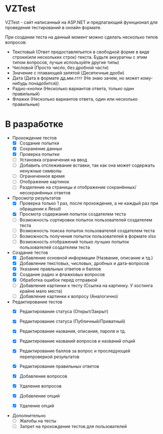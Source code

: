 
# VZTest

VZTest - сайт написанный на ASP.NET и предлагающий фукнционал для проведения тестирований в онлайн формате.

При создании теста на данный момент можно сделать несколько типов вопросов:

- Текстовый (Ответ предоставлятьется в свободной форме в виде строки(или нескольких строк) текста. Будьте аккуратны с этим типом вопросов, лучше используйте другие типы)
- Числовой (Просто число, без дробной части)
- Значение с плавающей запятой (Десятичные дроби)
- Дата (Дата в формате дд.мм.гггг (Не знаю зачем, но может кому-нибудь понадобится))
- Радио-кнопки (Несколько вариантов ответа, только один правильный)
- Флажки (Несколько вариантов ответа, один или несколько правильные)

# В разработке

- Прохождение тестов
  - [x] Создание попытки
  - [x] Сохранение данных
  - [x] Проверка попытки
  - [ ] Установка ограничения на ввод
  - [ ] Добавить отслеживание вставки, так как она может содержать ненужные символы
  - [ ] Ограниченное время
  - [ ] Отображение картинок
  - [ ] Разделение на страницы и отображение сохранённых/несохранённых ответов

- Просмотр результатов
  - [x] Проверка только 1 раз, после прохождение, а не каждый раз при обращении к Result
  - [x] Просмотр содержания попыток создателем теста
  - [ ] Возможность сортировки попыток пользователей создателем теста
  - [ ] Возможность поиска попыток пользователей создателем теста
  - [ ] Возможность получения попыток пользователей в формате xlsx
  - [ ] Возможность отображений только лучших попыток пользователей создателем теста
  
- Создание тестов
  - [x] Добавление основной информации (Название, описание и тд.)
  - [x] Добавление текстовых, числовых, дробных и дата-вопросов
  - [x] Указание правльных ответов и баллов
  - [x] Создание радио и флажковых вопросов
  - [x] Обработка ошибок перед отправкой
  - [ ] Добавление картинки к тесту (Ссылка на картинку. У хостинга крайне мало места)
  - [ ] Добавление картинки к вопросу (Аналогично)
  
- Редактирование тестов
  - [x] Редактирование статуса (Открыт/Закрыт)
  - [x] Редактирование статуса (Публичный/Приватный)
  - [x] Редактирование названия, описания, пароля и тд.
  - [x] Редактирование названий вопросов и названий опций
  - [x] Редактирование баллов за вопрос и проследующей перепроверкой результатов
  - [x] Редактирование правильных ответов
  - [x] Добавление вопросов
  - [x] Удаление вопросов
  - [x] Добавление опций
  - [x] Удаление опций


- Дополнительно
  - [ ] Жалобы на тесты
  - [ ] Запрет на прохождение тестов для пользователей
